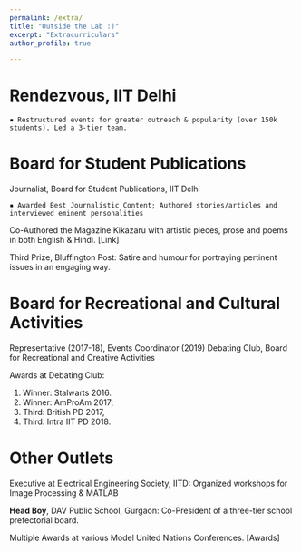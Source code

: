 ```yaml
---
permalink: /extra/
title: "Outside the Lab :)"
excerpt: "Extracurriculars"
author_profile: true

---
```


Rendezvous, IIT Delhi
======
    ▪ Restructured events for greater outreach & popularity (over 150k students). Led a 3-tier team.

Board for Student Publications
======
Journalist, Board for Student Publications, IIT Delhi

    ▪ Awarded Best Journalistic Content; Authored stories/articles and interviewed eminent personalities
    
Co-Authored the Magazine Kikazaru with artistic pieces, prose and poems in both English & Hindi. [Link]

Third Prize, Bluffington Post: Satire and humour for portraying pertinent issues in an engaging way.


Board for Recreational and Cultural Activities
======
Representative (2017-18), Events Coordinator (2019) Debating Club, Board for Recreational and Creative Activities

Awards at Debating Club: 
1. Winner: Stalwarts 2016.
2. Winner: AmProAm 2017; 
3. Third: British PD 2017, 
4. Third: Intra IIT PD 2018.


Other Outlets
======
Executive at Electrical Engineering Society, IITD: Organized workshops for Image Processing & MATLAB

**Head Boy**, DAV Public School, Gurgaon: Co-President of a three-tier school prefectorial board.

Multiple Awards at various Model United Nations Conferences. [Awards]
